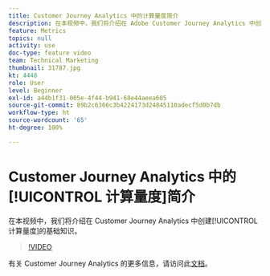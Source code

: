 ```yaml
---
title: Customer Journey Analytics 中的计算量度简介
description: 在本视频中，我们将介绍在 Adobe Customer Journey Analytics 中创建计算量度的基础知识。
feature: Metrics
topics: null
activity: use
doc-type: feature video
team: Technical Marketing
thumbnail: 31787.jpg
kt: 4448
role: User
level: Beginner
exl-id: a44b1f31-005e-4f44-b941-60e44aeea605
source-git-commit: 89b2c6366c3b4224173d24845110adecf5d0b7db
workflow-type: ht
source-wordcount: '65'
ht-degree: 100%

---
```


# Customer Journey Analytics 中的[!UICONTROL 计算量度]简介

在本视频中，我们将介绍在 Customer Journey Analytics 中创建[!UICONTROL 计算量度]的基础知识。

>[!VIDEO](https://video.tv.adobe.com/v/31787/?quality=12&learn=on)

有关 Customer Journey Analytics 的更多信息，请访问此[文档](https://experienceleague.adobe.com/docs/analytics-platform/using/cja-landing.html)。

